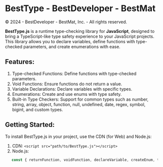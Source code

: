 # BestType - BestDeveloper - BestMat
© 2024 - BestDeveloper - BestMat, Inc. - All rights reserved.

**BestType.js** is a runtime type-checking library for **JavaScript**, designed to bring a TypeScript-like type safety experience to your JavaScript projects. This library allows you to declare variables, define functions with type-checked parameters, and create enumerations with ease.

## Features:
1. Type-checked Functions: Define functions with type-checked parameters.
2. Void Functions: Ensure functions do not return a value.
3. Variable Declarations: Declare variables with specific types.
4. Enumerations: Create and use enums with type safety.
5. Built-in Type Checkers: Support for common types such as number, string, array, object, function, null, undefined, date, regex, symbol, bigint, and custom types.

## Getting Started:
To install BestType.js in your project, use the CDN (for Web) and Node.js:
1. CDN: `<script src="path/to/BestType.js"></script>`
2. Node.js:
```javascript
   const { returnFunction, voidFunction, declareVariable, createEnum, types } = require('./path/to/BestType.js');
```
